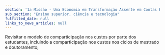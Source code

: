 ```yaml
---
section: '1a Missão - Uma Economia em Transformação Assente em Contas Equilibradas'
sub_section: "Ensino superior, ciência e tecnologia"
fulfilled_date: null
links_to_news_articles: null
---
```


Revisitar o modelo de comparticipação nos custos por parte dos estudantes, incluindo a comparticipação nos custos nos ciclos de mestrado e doutoramento;